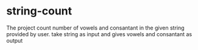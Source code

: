 # string-count
The project count number of vowels and consantant in the given string provided by user.
take string as input and gives vowels and consantant as output
